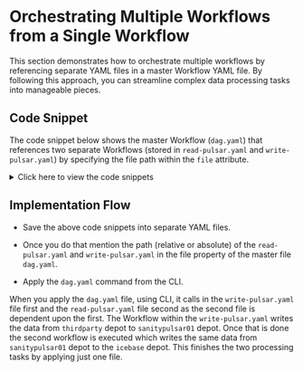 # Orchestrating Multiple Workflows from a Single Workflow

This section demonstrates how to orchestrate multiple workflows by referencing separate YAML files in a master Workflow YAML file. By following this approach, you can streamline complex data processing tasks into manageable pieces.

## Code Snippet

The code snippet below shows the master Workflow (`dag.yaml`) that references two separate Workflows (stored in `read-pulsar.yaml` and `write-pulsar.yaml`) by specifying the file path within the `file` attribute. 

<details>
<summary>Click here to view the code snippets</summary>

<b>dag.yaml</b>

```yaml
# Resource Section
name: wf-sample-dag
version: v1
type: workflow
tags:
  - read
  - write
description: This jobs reads data from thirdparty and writes to pulsar

# Workflow-specific Section
workflow:
  dag:
    - name: write
      file: workflows/write-pulsar.yaml 

    - name: read
      file: workflows/read-pulsar.yaml
      dependencies:
        - write
```

<b>write-pulsar.yaml</b>

```yaml
# Resource Section
name: write-pulsar-01
version: v1
type: workflow
tags:
  - pulsar
  - read
description: this jobs reads data from thirdparty and writes to pulsar

# Workflow-specific Section
workflow:
  dag:

# Job-specific Section
    - name: write-pulsar
      title: write avro data to pulsar
      description: write avro data to pulsar
      spec:
        tags:
          - Connect
        stack: flare:4.0
        compute: runnable-default

# Flare Stack-specific Section        
        flare:
          job:
            explain: true

            inputs:
              - name: input
                dataset: dataos://thirdparty01:none/city
                format: csv
                isStream: false
            logLevel: INFO

            outputs:
              - name: finalDf
                dataset: dataos://sanitypulsar01:default/city_pulsar_01?acl=rw
                format: pulsar
                tags:
                  - Connect
                title: City Data Pulsar

            steps:
              - sequence:
                  - name: finalDf
                    sql: SELECT * FROM input
```

<b>read-pulsar.yaml</b>

```yaml
# Resource Section
name: read-pulsar-01
version: v1
type: workflow
tags:
  - pulsar
  - read
description: this jobs reads data from thirdparty and writes to pulsar

# Workflow-specific Section
workflow:
  dag:

# Job 1 specific Section
    - name: read-pulsar-001
      title: write avro data to pulsar
      description: write avro data to pulsar
      spec:
        tags:
          - Connect
        stack: flare:4.0
        compute: runnable-default

# Flare Stack-specific Section
        flare:
          job:
            explain: true
            logLevel: INFO

            inputs:
              - name: input
                dataset: dataos://sanitypulsar:default/city_pulsar_01
                isStream: false
                options:
                  startingOffsets: earliest

            outputs:
              - name: output
                dataset: dataos://icebase:sanity/sanity_pulsar?acl=rw
                format: Iceberg
                options:
                  saveMode: overwrite

            steps:
              - sequence:
                  - name: finalDf
                    sql: SELECT * FROM input

# Job 2 specific Section
    - name: dataos-tool-pulsar
      spec:
        stack: toolbox
        compute: runnable-default

# Toolbox Stack-specific Section
        toolbox:
          dataset: dataos://icebase:sample/sanity_pulsar?acl=rw
          action:
            name: set_version
            value: latest
      dependencies:
        - read-pulsar-001
```

</details>


## Implementation Flow

- Save the above code snippets into separate YAML files.

- Once you do that mention the path (relative or absolute) of the `read-pulsar.yaml` and `write-pulsar.yaml` in the file property of the master file `dag.yaml`.

- Apply the `dag.yaml` command from the CLI.

When you apply the `dag.yaml` file, using CLI, it calls in the `write-pulsar.yaml` file first and the `read-pulsar.yaml` file second as the second file is dependent upon the first. The Workflow within the `write-pulsar.yaml` writes the data from `thirdparty` depot to `sanitypulsar01` depot. Once that is done the second workflow is executed which writes the same data from `sanitypulsar01` depot to the `icebase` depot. This finishes the two processing tasks by applying just one file.


